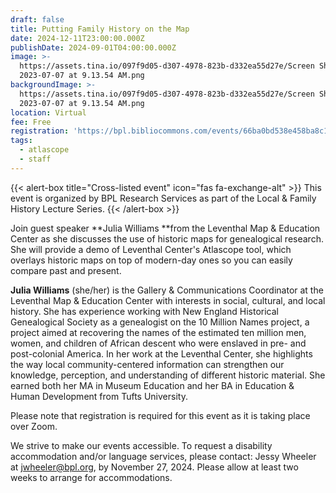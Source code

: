 ```yaml
---
draft: false
title: Putting Family History on the Map
date: 2024-12-11T23:00:00.000Z
publishDate: 2024-09-01T04:00:00.000Z
image: >-
  https://assets.tina.io/097f9d05-d307-4978-823b-d332ea55d27e/Screen Shot
  2023-07-07 at 9.13.54 AM.png
backgroundImage: >-
  https://assets.tina.io/097f9d05-d307-4978-823b-d332ea55d27e/Screen Shot
  2023-07-07 at 9.13.54 AM.png
location: Virtual
fee: Free
registration: 'https://bpl.bibliocommons.com/events/66ba0bd538e458ba8c1d52d4'
tags:
  - atlascope
  - staff
---
```


{{\< alert-box title="Cross-listed event" icon="fas fa-exchange-alt" >}} This event is organized by BPL Research Services as part of the Local & Family History Lecture Series. {{\< /alert-box >}}

Join guest speaker **Julia Williams **from the Leventhal Map & Education Center as she discusses the use of historic maps for genealogical research. She will provide a demo of Leventhal Center's Atlascope tool, which overlays historic maps on top of modern-day ones so you can easily compare past and present.

**Julia Williams** (she/her) is the Gallery & Communications Coordinator at the Leventhal Map & Education Center with interests in social, cultural, and local history. She has experience working with New England Historical Genealogical Society as a genealogist on the 10 Million Names project, a project aimed at recovering the names of the estimated ten million men, women, and children of African descent who were enslaved in pre- and post-colonial America. In her work at the Leventhal Center, she highlights the way local community-centered information can strengthen our knowledge, perception, and understanding of different historic material. She earned both her MA in Museum Education and her BA in Education & Human Development from Tufts University.

Please note that registration is required for this event as it is taking place over Zoom.

We strive to make our events accessible. To request a disability accommodation and/or language services, please contact: Jessy Wheeler at [jwheeler@bpl.org](mailto:jwheeler@bpl.org), by November 27, 2024. Please allow at least two weeks to arrange for accommodations.
